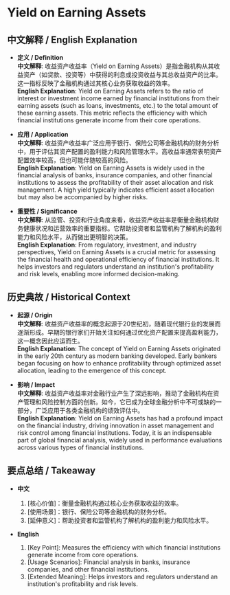 # Yield on Earning Assets

## 中文解释 / English Explanation

* **定义 / Definition**  
  **中文解释**: 收益资产收益率（Yield on Earning Assets）是指金融机构从其收益资产（如贷款、投资等）中获得的利息或投资收益与其总收益资产的比率。这一指标反映了金融机构通过其核心业务获取收益的效率。  
  **English Explanation**: Yield on Earning Assets refers to the ratio of interest or investment income earned by financial institutions from their earning assets (such as loans, investments, etc.) to the total amount of these earning assets. This metric reflects the efficiency with which financial institutions generate income from their core operations.

* **应用 / Application**  
  **中文解释**: 收益资产收益率广泛应用于银行、保险公司等金融机构的财务分析中，用于评估其资产配置的盈利能力和风险管理水平。高收益率通常表明资产配置效率较高，但也可能伴随较高的风险。  
  **English Explanation**: Yield on Earning Assets is widely used in the financial analysis of banks, insurance companies, and other financial institutions to assess the profitability of their asset allocation and risk management. A high yield typically indicates efficient asset allocation but may also be accompanied by higher risks.

* **重要性 / Significance**  
  **中文解释**: 从监管、投资和行业角度来看，收益资产收益率是衡量金融机构财务健康状况和运营效率的重要指标。它帮助投资者和监管机构了解机构的盈利能力和风险水平，从而做出更明智的决策。  
  **English Explanation**: From regulatory, investment, and industry perspectives, Yield on Earning Assets is a crucial metric for assessing the financial health and operational efficiency of financial institutions. It helps investors and regulators understand an institution's profitability and risk levels, enabling more informed decision-making.

## 历史典故 / Historical Context

* **起源 / Origin**  
  **中文解释**: 收益资产收益率的概念起源于20世纪初，随着现代银行业的发展而逐渐形成。早期的银行家们开始关注如何通过优化资产配置来提高盈利能力，这一概念因此应运而生。  
  **English Explanation**: The concept of Yield on Earning Assets originated in the early 20th century as modern banking developed. Early bankers began focusing on how to enhance profitability through optimized asset allocation, leading to the emergence of this concept.

* **影响 / Impact**  
  **中文解释**: 收益资产收益率对金融行业产生了深远影响，推动了金融机构在资产管理和风险控制方面的创新。如今，它已成为全球金融分析中不可或缺的一部分，广泛应用于各类金融机构的绩效评估中。  
  **English Explanation**: Yield on Earning Assets has had a profound impact on the financial industry, driving innovation in asset management and risk control among financial institutions. Today, it is an indispensable part of global financial analysis, widely used in performance evaluations across various types of financial institutions.

## 要点总结 / Takeaway

* **中文**  
  1. [核心价值]：衡量金融机构通过核心业务获取收益的效率。
  2. [使用场景]：银行、保险公司等金融机构的财务分析。
  3. [延伸意义]：帮助投资者和监管机构了解机构的盈利能力和风险水平。

* **English**  
  1. [Key Point]: Measures the efficiency with which financial institutions generate income from core operations.
  2. [Usage Scenarios]: Financial analysis in banks, insurance companies, and other financial institutions.
  3. [Extended Meaning]: Helps investors and regulators understand an institution's profitability and risk levels.